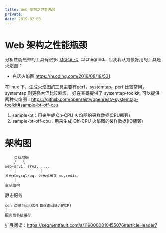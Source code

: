 ```yaml
---
title: Web 架构之性能瓶颈
private:
date: 2019-02-03
---
```

# Web 架构之性能瓶颈
分析性能瓶颈的工具有很多: [strace -c](https://huoding.com/2013/10/06/288), cachegrind...
但我我认为最好用的工具是火焰图：
- 白话火焰图 https://huoding.com/2016/08/18/531

在linux 下，生成火焰图的工具主要有perf，systemtap。perf 比较常用，systemtap 则更强大但比较麻烦。
好在春哥提供了 systemtap-toolkit, 可以提供两种火焰图：https://github.com/openresty/openresty-systemtap-toolkit#sample-bt-off-cpu
1. sample-bt：用来生成 On-CPU 火焰图的采样数据(CPU瓶颈)
2. sample-bt-off-cpu：用来生成 Off-CPU 火焰图的采样数据(IO瓶颈)

# 架构图

        负载均衡
        /   \
    web-srv1, srv2, ....
        |           |
    分布式mysql/pq, 分布式缓存 mc,redis,
        |
    主从结构

静态服务

    cdn 边缘节点(CDN DNS返回就近的IP)
    |
    服务商多级缓存

扩展阅读：https://segmentfault.com/a/1190000010455076#articleHeader7
